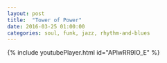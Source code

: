 ```yaml
---
layout: post
title:  "Tower of Power"
date: 2016-03-25 01:00:00
categories: soul, funk, jazz, rhythm-and-blues
---
```

{% include youtubePlayer.html id="APlwRR9IO_E" %}
